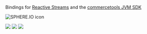 Bindings for <a href="https://github.com/reactive-streams/reactive-streams-jvm" target="_blank">Reactive Streams</a> and the <a href="https://github.com/sphereio/sphere-jvm-sdk">commercetools JVM SDK</a>

![SPHERE.IO icon](https://admin.sphere.io/assets/images/sphere_logo_rgb_long.png)

[![][travis img]][travis]
[![][maven img]][maven]
[![][license img]][license]

[travis]:https://travis-ci.org/sphereio/commercetools-jvm-sdk-reactive-streams-addons
[travis img]:https://travis-ci.org/sphereio/commercetools-jvm-sdk-reactive-streams-addons.svg?branch=master

[maven]:http://search.maven.org/#search|gav|1|g:"com.commercetools.sdk.jvm.reactive-streams"%20AND%20a:"commercetools-reactive-streams"
[maven img]:https://maven-badges.herokuapp.com/maven-central/com.commercetools.sdk.jvm.reactive-streams/commercetools-reactive-streams/badge.svg

[license]:LICENSE.md
[license img]:https://img.shields.io/badge/License-Apache%202-blue.svg
